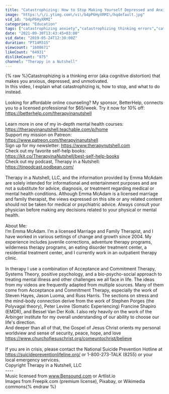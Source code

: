 ```yaml
---
title: "Catastrophizing: How to Stop Making Yourself Depressed and Anxious: Cognitive Distortion Skill #6"
image: "https:\/\/i.ytimg.com\/vi\/b4pP6HyXRMI\/hqdefault.jpg"
vid_id: "b4pP6HyXRMI"
categories: "Education"
tags: ["catastrophizing anxiety","catastrophizing thinking errors","catastrophizing cognitive distortion"]
date: "2021-09-30T13:43:45+03:00"
vid_date: "2019-05-24T12:30:00Z"
duration: "PT14M31S"
viewcount: "1608671"
likeCount: "64931"
dislikeCount: "875"
channel: "Therapy in a Nutshell"
---
```

{% raw %}Catastrophizing is a thinking error (aka cognitive distortion) that makes you anxious, depressed, and unmotivated. <br />In this video, I explain what catastrophizing is, how to stop, and what to do instead. <br /><br />Looking for affordable online counseling? My sponsor, BetterHelp, connects you to a licensed professional for $65/week. Try it now for 10% off: <a rel="nofollow" target="blank" href="https://betterhelp.com/therapyinanutshell">https://betterhelp.com/therapyinanutshell</a><br /><br />Learn more in one of my in-depth mental health courses: <a rel="nofollow" target="blank" href="https://therapyinanutshell.teachable.com/p/home">https://therapyinanutshell.teachable.com/p/home</a><br />Support my mission on Patreon: <a rel="nofollow" target="blank" href="https://www.patreon.com/therapyinanutshell">https://www.patreon.com/therapyinanutshell</a><br />Sign up for my newsletter: <a rel="nofollow" target="blank" href="https://www.therapynutshell.com">https://www.therapynutshell.com</a><br />Check out my favorite self-help books: <a rel="nofollow" target="blank" href="https://kit.co/TherapyinaNutshell/best-self-help-books">https://kit.co/TherapyinaNutshell/best-self-help-books</a><br />Check out my podcast, Therapy in a Nutshell: <a rel="nofollow" target="blank" href="https://tinpodcast.podbean.com/">https://tinpodcast.podbean.com/</a><br /><br />Therapy in a Nutshell, LLC, and the information provided by Emma McAdam are solely intended for informational and entertainment purposes and are not a substitute for advice, diagnosis, or treatment regarding medical or mental health conditions. Although Emma McAdam is a licensed marriage and family therapist, the views expressed on this site or any related content should not be taken for medical or psychiatric advice. Always consult your physician before making any decisions related to your physical or mental health.<br /><br />About Me:<br />I’m Emma McAdam. I’m a licensed Marriage and Family Therapist, and I have worked in various settings of change and growth since 2004. My experience includes juvenile corrections, adventure therapy programs, wilderness therapy programs, an eating disorder treatment center, a residential treatment center, and I currently work in an outpatient therapy clinic.  <br /><br />In therapy I use a combination of Acceptance and Commitment Therapy, Systems Theory, positive psychology, and a bio-psycho-social approach to treating mental illness and other challenges we all face in life. The ideas from my videos are frequently adapted from multiple sources. Many of them come from Acceptance and Commitment Therapy, especially the work of Steven Hayes, Jason Luoma, and Russ Harris. The sections on stress and the mind-body connection derive from the work of Stephen Porges (the Polyvagal theory), Peter Levine (Somatic Experiencing) Francine Shapiro (EMDR), and Bessel Van Der Kolk. I also rely heavily on the work of the Arbinger institute for my overall understanding of our ability to choose our life's direction. <br />And deeper than all of that, the Gospel of Jesus Christ orients my personal worldview and sense of security, peace, hope, and love <a rel="nofollow" target="blank" href="https://www.churchofjesuschrist.org/comeuntochrist/believe">https://www.churchofjesuschrist.org/comeuntochrist/believe</a><br /><br />If you are in crisis, please contact the National Suicide Prevention Hotline at <a rel="nofollow" target="blank" href="https://suicidepreventionlifeline.org/">https://suicidepreventionlifeline.org/</a> or 1-800-273-TALK (8255) or your local emergency services.<br />Copyright Therapy in a Nutshell, LLC<br />----<br />Music licensed from www.Bensound.com or Artlist.io<br />Images from Freepik.com (premium license), Pixabay, or Wikimedia commons{% endraw %}
